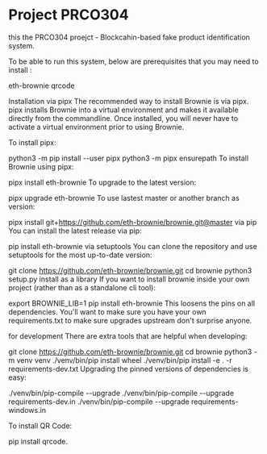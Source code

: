 # Project PRCO304

this the PRCO304 proejct - Blockcahin-based fake product identification system.

To be able to run this system, below are prerequisites that you may need to install :

eth-brownie
qrcode

Installation
via pipx
The recommended way to install Brownie is via pipx. pipx installs Brownie into a virtual environment and makes it available directly from the commandline. Once installed, you will never have to activate a virtual environment prior to using Brownie.

To install pipx:

python3 -m pip install --user pipx
python3 -m pipx ensurepath
To install Brownie using pipx:

pipx install eth-brownie
To upgrade to the latest version:

pipx upgrade eth-brownie
To use lastest master or another branch as version:

pipx install git+https://github.com/eth-brownie/brownie.git@master
via pip
You can install the latest release via pip:

pip install eth-brownie
via setuptools
You can clone the repository and use setuptools for the most up-to-date version:

git clone https://github.com/eth-brownie/brownie.git
cd brownie
python3 setup.py install
as a library
If you want to install brownie inside your own project (rather than as a standalone cli tool):

export BROWNIE_LIB=1
pip install eth-brownie
This loosens the pins on all dependencies. You'll want to make sure you have your own requirements.txt to make sure upgrades upstream don't surprise anyone.

for development
There are extra tools that are helpful when developing:

git clone https://github.com/eth-brownie/brownie.git
cd brownie
python3 -m venv venv
./venv/bin/pip install wheel
./venv/bin/pip install -e . -r requirements-dev.txt
Upgrading the pinned versions of dependencies is easy:

./venv/bin/pip-compile --upgrade
./venv/bin/pip-compile --upgrade requirements-dev.in
./venv/bin/pip-compile --upgrade requirements-windows.in


To install QR Code:

pip install qrcode.
